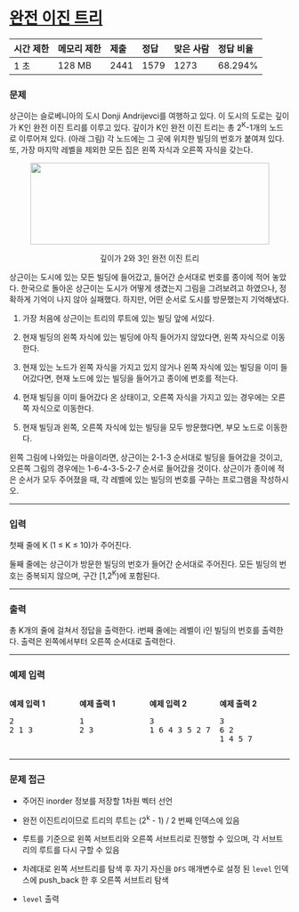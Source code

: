 # [완전 이진 트리](https://www.acmicpc.net/problem/9934)

<div align = center>

| 시간 제한 | 메모리 제한 | 제출 | 정답 | 맞은 사람 | 정답 비율 |
| :-------- | :---------- | :--- | :--- | :-------- | :-------- |
| 1 초      | 128 MB      | 2441 | 1579 | 1273      | 68.294%   |

</div>

### 문제

상근이는 슬로베니아의 도시 Donji Andrijevci를 여행하고 있다. 이 도시의 도로는 깊이가 K인 완전 이진 트리를 이루고 있다. 깊이가 K인 완전 이진 트리는 총 2<sup>K</sup>-1개의 노드로 이루어져 있다. (아래 그림) 각 노드에는 그 곳에 위치한 빌딩의 번호가 붙여져 있다. 또, 가장 마지막 레벨을 제외한 모든 집은 왼쪽 자식과 오른쪽 자식을 갖는다.

<div align=center>
  <img src="https://upload.acmicpc.net/2f3d1f78-7ef1-4be4-868c-6172f57f2db6/-/preview/" width="429" height="147"/>
  
  깊이가 2와 3인 완전 이진 트리
</div>

상근이는 도시에 있는 모든 빌딩에 들어갔고, 들어간 순서대로 번호를 종이에 적어 놓았다. 한국으로 돌아온 상근이는 도시가 어떻게 생겼는지 그림을 그려보려고 하였으나, 정확하게 기억이 나지 않아 실패했다. 하지만, 어떤 순서로 도시를 방문했는지 기억해냈다.

  1. 가장 처음에 상근이는 트리의 루트에 있는 빌딩 앞에 서있다.

  2. 현재 빌딩의 왼쪽 자식에 있는 빌딩에 아직 들어가지 않았다면, 왼쪽 자식으로 이동한다.

  3. 현재 있는 노드가 왼쪽 자식을 가지고 있지 않거나 왼쪽 자식에 있는 빌딩을 이미 들어갔다면, 현재 노드에 있는 빌딩을 들어가고 종이에 번호를 적는다.

  4. 현재 빌딩을 이미 들어갔다 온 상태이고, 오른쪽 자식을 가지고 있는 경우에는 오른쪽 자식으로 이동한다.

  5. 현재 빌딩과 왼쪽, 오른쪽 자식에 있는 빌딩을 모두 방문했다면, 부모 노드로 이동한다.

왼쪽 그림에 나와있는 마을이라면, 상근이는 2-1-3 순서대로 빌딩을 들어갔을 것이고, 오른쪽 그림의 경우에는 1-6-4-3-5-2-7 순서로 들어갔을 것이다. 상근이가 종이에 적은 순서가 모두 주어졌을 때, 각 레벨에 있는 빌딩의 번호를 구하는 프로그램을 작성하시오.

---

### 입력

첫째 줄에 K (1 ≤ K ≤ 10)가 주어진다.

둘째 줄에는 상근이가 방문한 빌딩의 번호가 들어간 순서대로 주어진다. 모든 빌딩의 번호는 중복되지 않으며, 구간 [1,2<sup>K</sup>)에 포함된다.

---

### 출력

총 K개의 줄에 걸쳐서 정답을 출력한다. i번째 줄에는 레벨이 i인 빌딩의 번호를 출력한다. 출력은 왼쪽에서부터 오른쪽 순서대로 출력한다.

---

### 예제 입력

<div style="display: flex; flex-direction: row;">
  <div  style="width: 50%;">

  **예제 입력 1**

  <pre>2
2 1 3</pre>
  
  </div>
  <div style="width: 50%;">

  **예제 출력 1**

  <pre>1
2 3</pre>

  </div>
    <div  style="width: 50%;">

  **예제 입력 2**

  <pre>3
1 6 4 3 5 2 7</pre>
  
  </div>
  <div style="width: 50%;">

  **예제 출력 2**

  <pre>3
6 2
1 4 5 7</pre>

  </div>
</div>

---

### 문제 접근

  - 주어진 inorder 정보를 저장할 1차원 벡터 선언

  - 완전 이진트리이므로 트리의 루트는 (2<sup>k</sup> - 1) / 2 번째 인덱스에 있음

  - 루트를 기준으로 왼쪽 서브트리와 오른쪽 서브트리로 진행할 수 있으며, 각 서브트리의 루트를 다시 구할 수 있음

  - 차례대로 왼쪽 서브트리를 탐색 후 자기 자신을 `DFS` 매개변수로 설정 된 `level` 인덱스에 push_back 한 후 오른쪽 서브트리 탐색

  - `level` 출력
